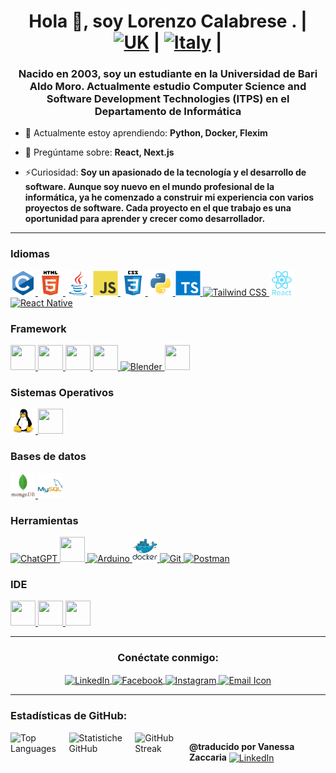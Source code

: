 <div align="center"> 
  
# Hola 👋,  soy Lorenzo Calabrese .  | <a href="https://github.com/LorenzoCalabrese03"><img src="https://www.pikpng.com/pngl/m/85-850967_welcome-in-saint-brieuc-bay-clipart.png" alt="UK" height="30" width="30"></a> | <a href="./README_Italy.md"><img src="https://external-content.duckduckgo.com/iu/?u=https%3A%2F%2Fwww.pikpng.com%2Fpngl%2Fm%2F62-627341_italian-flag-icon-png-flag-of-italy-circle.png&f=1&nofb=1&ipt=ad25eb8286d42fb20bbb70ee1355dd7f99d32b19acc932eb57d7d437ff3ddadb&ipo=images" alt="Italy" height="30" width="30"></a> |

</div>

<h3 align="center">Nacido en 2003, soy un estudiante en la Universidad de Bari Aldo Moro. Actualmente estudio Computer Science and Software Development Technologies (ITPS) en el Departamento de Informática
</h3>

- 🌱 Actualmente estoy aprendiendo: **Python, Docker, Flexim**

- 💬 Pregúntame sobre: **React, Next.js**

- ⚡Curiosidad: **Soy un apasionado de la tecnología y el desarrollo de software. Aunque soy nuevo en el mundo profesional de la informática, ya he comenzado a construir mi experiencia con varios proyectos de software. Cada proyecto en el que trabajo es una oportunidad para aprender y crecer como desarrollador.**

---

<h3>Idiomas</h3>
 <a href="https://www.cprogramming.com/" target="_blank" rel="noreferrer">
    <img src="https://raw.githubusercontent.com/devicons/devicon/master/icons/c/c-original.svg" alt="C" width="40" height="40"/>
  </a>
    <a href="https://www.w3.org/html/" target="_blank" rel="noreferrer">
    <img src="https://raw.githubusercontent.com/devicons/devicon/master/icons/html5/html5-original-wordmark.svg" alt="HTML5" width="40" height="40"/>
  </a>
  <a href="https://www.java.com" target="_blank" rel="noreferrer">
    <img src="https://raw.githubusercontent.com/devicons/devicon/master/icons/java/java-original.svg" alt="Java" width="40" height="40"/>
  </a>
  <a href="https://developer.mozilla.org/en-US/docs/Web/JavaScript" target="_blank" rel="noreferrer">
    <img src="https://raw.githubusercontent.com/devicons/devicon/master/icons/javascript/javascript-original.svg" alt="JavaScript" width="40" height="40"/>
  </a>
  <a href="https://www.w3schools.com/css/" target="_blank" rel="noreferrer">
    <img src="https://raw.githubusercontent.com/devicons/devicon/master/icons/css3/css3-original-wordmark.svg" alt="CSS3" width="40" height="40"/>
  </a>
     <a href="https://www.python.org" target="_blank" rel="noreferrer">
    <img src="https://raw.githubusercontent.com/devicons/devicon/master/icons/python/python-original.svg" alt="Python" width="40" height="40"/>
  </a>
  <a href="https://www.typescriptlang.org/" target="_blank" rel="noreferrer">
    <img src="https://raw.githubusercontent.com/devicons/devicon/master/icons/typescript/typescript-original.svg" alt="TypeScript" width="40" height="40"/>
  </a>
  <a href="https://tailwindcss.com/" target="_blank" rel="noreferrer">
    <img src="https://www.vectorlogo.zone/logos/tailwindcss/tailwindcss-icon.svg" alt="Tailwind CSS" width="40" height="40"/>
  </a>
  <a href="https://reactjs.org/" target="_blank" rel="noreferrer">
    <img src="https://raw.githubusercontent.com/devicons/devicon/master/icons/react/react-original-wordmark.svg" alt="React" width="40" height="40"/>
  </a>
  <a href="https://reactnative.dev/" target="_blank" rel="noreferrer">
    <img src="https://reactnative.dev/img/header_logo.svg" alt="React Native" width="40" height="40"/>
  </a>

<h3>Framework</h3>
  <a href="https://nextjs.org/" target="_blank" rel="noreferrer">
            <img src="https://cdn.jsdelivr.net/gh/devicons/devicon@latest/icons/nextjs/nextjs-original.svg" width="40" height="40"/>
  </a>
  <a href="https://nodejs.org" target="_blank" rel="noreferrer">
            <img src="https://cdn.jsdelivr.net/gh/devicons/devicon@latest/icons/nodejs/nodejs-original-wordmark.svg" width="40" height="40"/>
  </a>
  <a href="https://www.photoshop.com/en" target="_blank" rel="noreferrer">
            <img src="https://cdn.jsdelivr.net/gh/devicons/devicon@latest/icons/photoshop/photoshop-original.svg" width="40" height="40"/>
  </a>
   <a href="https://www.npmjs.com" target="_blank" rel="noreferrer">
            <img src="https://cdn.jsdelivr.net/gh/devicons/devicon@latest/icons/npm/npm-original-wordmark.svg" width="40" height="40"/>
   </a>
   <a href="https://www.blender.org/" target="_blank" rel="noreferrer">
    <img src="https://download.blender.org/branding/community/blender_community_badge_white.svg" alt="Blender" width="40" height="40"/>
  </a>
   <a href="https://getbootstrap.com" target="_blank" rel="noreferrer">
            <img src="https://cdn.jsdelivr.net/gh/devicons/devicon@latest/icons/bootstrap/bootstrap-original.svg" width="40" height="40"/>
  </a>

<h3>Sistemas Operativos</h3>
  <a href="https://www.linux.org/" target="_blank" rel="noreferrer">
    <img src="https://raw.githubusercontent.com/devicons/devicon/master/icons/linux/linux-original.svg" alt="Linux" width="40" height="40"/>
  </a>
  <a href="https://www.microsoft.com/it-it/" target="_blank" rel="noreferrer">
            <img src="https://cdn.jsdelivr.net/gh/devicons/devicon@latest/icons/windows11/windows11-original.svg" width="40" height="40" />
  </a>

<h3>Bases de datos</h3>
  <a href="https://www.mongodb.com/" target="_blank" rel="noreferrer">
    <img src="https://raw.githubusercontent.com/devicons/devicon/master/icons/mongodb/mongodb-original-wordmark.svg" alt="MongoDB" width="40" height="40"/>
  </a>
  <a href="https://www.mysql.com/" target="_blank" rel="noreferrer">
    <img src="https://raw.githubusercontent.com/devicons/devicon/master/icons/mysql/mysql-original-wordmark.svg" alt="MySQL" width="40" height="40"/>
  </a>

<h3>Herramientas</h3>
 <a href="https://openai.com/index/chatgpt/" target="_blank" rel="noreferrer">
    <img src="https://external-content.duckduckgo.com/iu/?u=https%3A%2F%2Fcdn.pixabay.com%2Fphoto%2F2023%2F05%2F08%2F00%2F43%2Fchatgpt-7977357_640.png&f=1&nofb=1&ipt=6cd311d4055f7eb7fe543b6fd5120928600fa3d942fbe1d612194b43047c9c5b&ipo=images" alt="ChatGPT" width="40" height="40"/>
  </a>
  <a href="https://www.jetbrains.com" target="_blank" rel="noreferrer">
     <img src="https://cdn.jsdelivr.net/gh/devicons/devicon@latest/icons/jetbrains/jetbrains-original.svg" width="40" height="40"/>
  </a> 
  <a href="https://www.arduino.cc/" target="_blank" rel="noreferrer">
    <img src="https://cdn.worldvectorlogo.com/logos/arduino-1.svg" alt="Arduino" width="40" height="40"/>
  </a>
  
  <a href="https://www.docker.com/" target="_blank" rel="noreferrer">
    <img src="https://raw.githubusercontent.com/devicons/devicon/master/icons/docker/docker-original-wordmark.svg" alt="Docker" width="40" height="40"/>
  </a>
  <a href="https://git-scm.com/" target="_blank" rel="noreferrer">
    <img src="https://www.vectorlogo.zone/logos/git-scm/git-scm-icon.svg" alt="Git" width="40" height="40"/>
  </a>

  <a href="https://postman.com" target="_blank" rel="noreferrer">
    <img src="https://www.vectorlogo.zone/logos/getpostman/getpostman-icon.svg" alt="Postman" width="40" height="40"/>
  </a>

<h3>IDE</h3> 
 <a href="https://www.jetbrains.com/pycharm/" target="_blank" rel="noreferrer">
    <img src="https://cdn.jsdelivr.net/gh/devicons/devicon@latest/icons/pycharm/pycharm-original.svg" width="40" height="40" />
  </a>
       <a href="https://www.jetbrains.com/clion/" target="_blank" rel="noreferrer">
    <img src="https://cdn.jsdelivr.net/gh/devicons/devicon@latest/icons/clion/clion-original.svg" width="40" height="40" />
  </a>
   <a href="https://eclipseide.org" target="_blank" rel="noreferrer">
    <img src="https://cdn.jsdelivr.net/gh/devicons/devicon@latest/icons/eclipse/eclipse-original.svg" width="40" height="40"  />
  </a>

---

<h3 align="center">Conéctate conmigo:</h3>
<p align="center">
  <a href="https://linkedin.com/in/lorenzo-calabrese-667a44276" target="blank">
    <img align="center" src="https://raw.githubusercontent.com/rahuldkjain/github-profile-readme-generator/master/src/images/icons/Social/linked-in-alt.svg" alt="LinkedIn" height="30" width="40" />
  </a>
  <a href="https://fb.com/lorenzo.calabrese_" target="blank">
    <img align="center" src="https://raw.githubusercontent.com/rahuldkjain/github-profile-readme-generator/master/src/images/icons/Social/facebook.svg" alt="Facebook" height="30" width="40" />
  </a>
  <a href="https://instagram.com/lorenzo.calabrese_" target="blank">
    <img align="center" src="https://raw.githubusercontent.com/rahuldkjain/github-profile-readme-generator/master/src/images/icons/Social/instagram.svg" alt="Instagram" height="30" width="40" />
  </a>
   <a href="mailto:lorenzocalabrese.aziendale@gmail.com"><img src="https://external-content.duckduckgo.com/iu/?u=https%3A%2F%2Ftse1.mm.bing.net%2Fth%3Fid%3DOIP.IpB5yPUkCFHOzlmM-O7ncAHaFW%26pid%3DApi&f=1&ipt=e54e6924daf2c63f0e46035ea360d822e1265ab3d5be7c95a328f31c7fdd995a&ipo=images" alt="Email Icon" align="center" height="30" width="40"/></a>
</p>
  
---

<div>
   <h3>Estadísticas de GitHub: </h3>
   <div style="display: flex; justify-content: center; gap: 10px;">
      <img src="https://github-readme-stats.vercel.app/api/top-langs?username=lorenzocalabrese03&show_icons=true&locale=en&layout=compact&theme=transparent" alt="Top Languages" height="200px" />
      <img src="https://github-readme-stats.vercel.app/api?username=lorenzocalabrese03&show_icons=true&locale=en&theme=transparent" alt="Statistiche GitHub" height="200px" />
     <div>
      <img src="https://github-readme-streak-stats.herokuapp.com/?user=lorenzocalabrese03&theme=transparent" alt="GitHub Streak" height="200px" />
     </div>

     
   **@traducido por Vanessa Zaccaria**
     <a href="https://linkedin.com/in/nomeprofilo" target="blank">
    <img align="center" src="https://raw.githubusercontent.com/rahuldkjain/github-profile-readme-generator/master/src/images/icons/Social/linked-in-alt.svg" alt="LinkedIn" height="20" width="20" />
  </a>
   </div>
</div>
